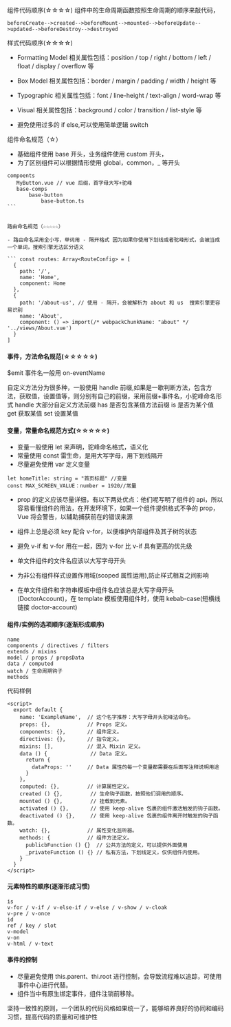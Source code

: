 组件代码顺序(☆☆☆☆)
组件中的生命周期函数按照生命周期的顺序来敲代码，

```
beforeCreate-->created-->beforeMount-->mounted-->beforeUpdate-->updated-->beforeDestroy-->destroyed
```

样式代码顺序(☆☆☆☆)

- Formatting Model 相关属性包括：position / top / right / bottom / left / float / display / overflow 等
- Box Model 相关属性包括：border / margin / padding / width / height 等
- Typographic 相关属性包括：font / line-height / text-align / word-wrap 等
- Visual 相关属性包括：background / color / transition / list-style 等

- 避免使用过多的 if else,可以使用简单逻辑 switch

组件命名规范（☆）

- 基础组件使用 base 开头，业务组件使用 custom 开头，
- 为了区别组件可以根据情形使用 global，common，\_ 等开头

````
compoents
   MyButton.vue // vue 后缀，首字母大写+驼峰
   base-comps
       base-button
           base-button.ts
```


路由命名规范（☆☆☆☆☆）

- 路由命名采用全小写，单词用 - 隔开格式 因为如果你使用下划线或者驼峰形式，会被当成一个单词，搜索引擎无法区分语义

``` const routes: Array<RouteConfig> = [
  {
    path: '/',
    name: 'Home',
    component: Home
  },
  {
    path: '/about-us', // 使用 - 隔开，会被解析为 about 和 us  搜索引擎更容易识别
    name: 'About',
    component: () => import(/* webpackChunkName: "about" */ '../views/About.vue')
  }
]
````

#### 事件，方法命名规范(☆☆☆☆☆)

$emit 事件名一般用 on-eventName

自定义方法分为很多种，一般使用 handle 前缀,如果是一歇判断方法，包含方法，获取值，设置值等，则分别有自己的前缀，采用前缀+事件名，小驼峰命名形式
handle 大部分自定义方法前缀
has 是否包含某值方法前缀
is 是否为某个值
get 获取某值
set 设置某值

#### 变量，常量命名规范方式(☆☆☆☆☆)

- 变量一般使用 let 来声明，驼峰命名格式，语义化
- 常量使用 const 雷生命，是用大写字母，用下划线隔开
- 尽量避免使用 var 定义变量

```
let homeTitle: string = "首页标题" //变量
const MAX_SCREEN_VALUE：number = 1920//常量
```

- prop 的定义应该尽量详细，有以下两处优点：他们呢写明了组件的 api，所以容易看懂组件的用法，在开发环境下，如果一个组件提供格式不争的 prop，Vue 将会警告，以辅助捕获前在的错误来源

- 组件上总是必须 key 配合 v-for，以便维护内部组件及其子树的状态
- 避免 v-if 和 v-for 用在一起，因为 v-for 比 v-if 具有更高的优先级

- 单文件组件的文件名应该以大写字母开头

- 为非公有组件样式设置作用域(scoped 属性运用),防止样式相互之间影响

- 在单文件组件和字符串模板中组件名应该总是大写字母开头(DoctorAccount)，在 template 模板使用组件时，使用 kebab-case(短横线链接 doctor-account)

#### 组件/实例的选项顺序(逐渐形成顺序)

```
name
components / directives / filters
extends / mixins
model / props / propsData
data / computed
watch / 生命周期钩子
methods
```

代码样例

```
<script>
  export default {
    name: 'ExampleName',  // 这个名字推荐：大写字母开头驼峰法命名。
    props: {},            // Props 定义。
    components: {},       // 组件定义。
    directives: {},       // 指令定义。
    mixins: [],           // 混入 Mixin 定义。
    data () {              // Data 定义。
      return {
        dataProps: ''     // Data 属性的每一个变量都需要在后面写注释说明用途
      }
    },
    computed: {},         // 计算属性定义。
    created () {},         // 生命钩子函数，按照他们调用的顺序。
    mounted () {},         // 挂载到元素。
    activated () {},       // 使用 keep-alive 包裹的组件激活触发的钩子函数。
    deactivated () {},     // 使用 keep-alive 包裹的组件离开时触发的钩子函数。
    watch: {},            // 属性变化监听器。
    methods: {            // 组件方法定义。
      publicbFunction () {}  // 公共方法的定义，可以提供外面使用
      _privateFunction () {} // 私有方法，下划线定义，仅供组件内使用。
    }
  }
</script>
```

#### 元素特性的顺序(逐渐形成习惯)

```
is
v-for / v-if / v-else-if / v-else / v-show / v-cloak
v-pre / v-once
id
ref / key / slot
v-model
v-on
v-html / v-text
```

#### 事件的控制

- 尽量避免使用 this.parent、thi.root 进行控制，会导致流程难以追踪，可使用事件中心进行代替。
- 组件当中有原生绑定事件，组件注销前移除。

坚持一致性的原则，一个团队的代码风格如果统一了，能够培养良好的协同和编码习惯，提高代码的质量和可维护性
